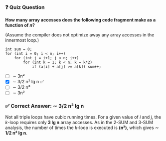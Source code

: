 ### ❓ Quiz Question

**How many array accesses does the following code fragment make as a function of _n_?**

(Assume the compiler does not optimize away any array accesses in the innermost loop.)
```
int sum = 0;
for (int i = 0; i < n; i++)
    for (int j = i+1; j < n; j++)
        for (int k = 1; k < n; k = k*2)
            if (a[i] + a[j] >= a[k]) sum++;
```


- [ ] ∼ 3n²  
- [x] ∼ 3/2 n² lg n ✅  
- [ ] ∼ 3/2 n³  
- [ ] ∼ 3n³  

### ✅ Correct Answer: ∼ 3/2 n² lg n

Not all triple loops have cubic running times. For a given value of _i_ and _j_, the _k_-loop requires only **3 lg n** array accesses. As in the 2-SUM and 3-SUM analysis, the number of times the _k_-loop is executed is **(n²)**, which gives **∼ 1/2 n² lg n**.
